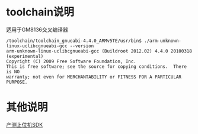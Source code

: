 # toolchain说明

适用于GM8136交叉编译器
```shell
/toolchain/toolchain_gnueabi-4.4.0_ARMv5TE/usr/bin$ ./arm-unknown-linux-uclibcgnueabi-gcc --version
arm-unknown-linux-uclibcgnueabi-gcc (Buildroot 2012.02) 4.4.0 20100318 (experimental)
Copyright (C) 2009 Free Software Foundation, Inc.
This is free software; see the source for copying conditions.  There is NO
warranty; not even for MERCHANTABILITY or FITNESS FOR A PARTICULAR PURPOSE.
```
# 其他说明

[产测上位机SDK](https://github.com/TuyaInc/TUYA_PTS_SDK/)

